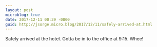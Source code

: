 ```yaml
---
layout: post
microblog: true
date: 2017-12-11 00:39 -0800
guid: http://jsorge.micro.blog/2017/12/11/safely-arrived-at.html
---
```

Safely arrived at the hotel. Gotta be in to the office at 9:15. Whee!
